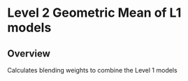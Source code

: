 Level 2 Geometric Mean of L1 models
==================================================

## Overview
Calculates blending weights to combine the Level 1 models
